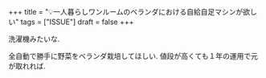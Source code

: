 +++
title = "💡一人暮らしワンルームのベランダにおける自給自足マシンが欲しい"
tags = ["ISSUE"]
draft = false
+++

洗濯機みたいな.

全自動で勝手に野菜をベランダ栽培してほしい. 値段が高くても１年の運用で元が取れれば.

